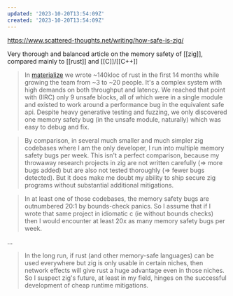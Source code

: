 ```yaml
---
updated: '2023-10-20T13:54:09Z'
created: '2023-10-20T13:54:09Z'
---
```

https://www.scattered-thoughts.net/writing/how-safe-is-zig/

Very thorough and balanced article on the memory safety of [[zig]], compared mainly to [[rust]] and [[C]]/[[C++]]

> In [materialize](https://github.com/MaterializeInc/materialize/) we wrote ~140kloc of rust in the first 14 months while growing the team from ~3 to ~20 people. It's a complex system with high demands on both throughput and latency. We reached that point with (IIRC) only 9 unsafe blocks, all of which were in a single module and existed to work around a performance bug in the equivalent safe api. Despite heavy generative testing and fuzzing, we only discovered one memory safety bug (in the unsafe module, naturally) which was easy to debug and fix.

> By comparison, in several much smaller and much simpler zig codebases where I am the only developer, I run into multiple memory safety bugs per week. This isn't a perfect comparison, because my throwaway research projects in zig are not written carefully (=> more bugs added) but are also not tested thoroughly (=> fewer bugs detected). But it does make me doubt my ability to ship secure zig programs without substantial additional mitigations.

> In at least one of those codebases, the memory safety bugs are outnumbered 20:1 by bounds-check panics. So I assume that if I wrote that same project in idiomatic c (ie without bounds checks) then I would encounter at least 20x as many memory safety bugs per week.

...

> In the long run, if rust (and other memory-safe languages) can be used everywhere but zig is only usable in certain niches, then network effects will give rust a huge advantage even in those niches. So I suspect zig's future, at least in my field, hinges on the successful development of cheap runtime mitigations.